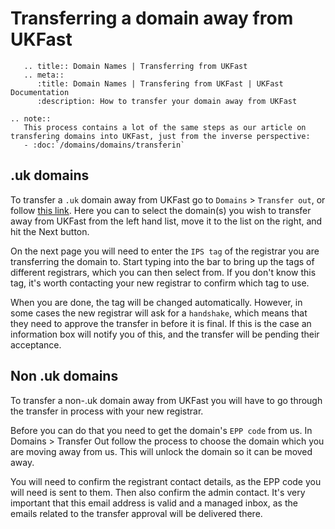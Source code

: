 # Transferring a domain away from UKFast

```eval_rst
   .. title:: Domain Names | Transferring from UKFast
   .. meta::
      :title: Domain Names | Transfering from UKFast | UKFast Documentation
      :description: How to transfer your domain away from UKFast
```

```eval_rst
.. note::
   This process contains a lot of the same steps as our article on transfering domains into UKFast, just from the inverse perspective:
   - :doc:`/domains/domains/transferin`
```

## .uk domains

To transfer a `.uk` domain away from UKFast go to `Domains` > `Transfer out`, or follow [this link](https://my.ukfast.co.uk/domains/transfer_out_stage1.php). Here you can to select the domain(s) you wish to transfer away from UKFast from the left hand list, move it to the list on the right, and hit the Next button.

On the next page you will need to enter the `IPS tag` of the registrar you are transferring the domain to. Start typing into the bar to bring up the tags of different registrars, which you can then select from. If you don't know this tag, it's worth contacting your new registrar to confirm which tag to use.

When you are done, the tag will be changed automatically. However, in some cases the new registrar will ask for a `handshake`, which means that they need to approve the transfer in before it is final. If this is the case an information box will notify you of this, and the transfer will be pending their acceptance.

## Non .uk domains

To transfer a non-.uk domain away from UKFast you will have to go through the transfer in process with your new registrar.

Before you can do that you need to get the domain's `EPP code` from us. In Domains > Transfer Out follow the process to choose the domain which you are moving away from us. This will unlock the domain so it can be moved away.

You will need to confirm the registrant contact details, as the EPP code you will need is sent to them. Then also confirm the admin contact. It's very important that this email address is valid and a managed inbox, as the emails related to the transfer approval will be delivered there.
